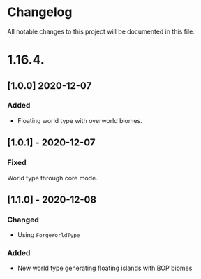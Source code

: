 # Changelog
All notable changes to this project will be documented in this file.

# 1.16.4.

## [1.0.0] 2020-12-07
### Added
- Floating world type with overworld biomes.

## [1.0.1] - 2020-12-07
### Fixed
World type through core mode.

## [1.1.0] - 2020-12-08
### Changed
- Using `ForgeWorldType`

### Added
- New world type generating floating islands with BOP biomes